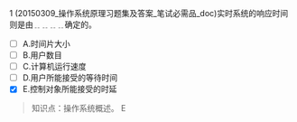 1
(20150309_操作系统原理习题集及答案_笔试必需品_doc)实时系统的响应时间则是由﹎﹎﹎﹎确定的。
- [ ] A.时间片大小 
- [ ] B.用户数目 
- [ ] C.计算机运行速度 
- [ ] D.用户所能接受的等待时间 
- [x] E.控制对象所能接受的时延

> 知识点：操作系统概述。
> E
